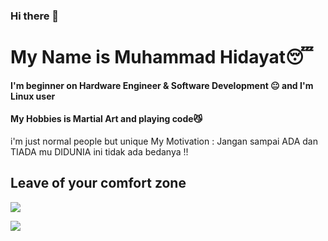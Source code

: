 ### Hi there 👋
# My Name is Muhammad Hidayat😴
#### I'm beginner on Hardware Engineer & Software Development 😐 and I'm Linux user
#### My Hobbies is Martial Art and playing code😼
 i'm just normal people but unique
 My Motivation : Jangan sampai ADA dan TIADA mu DIDUNIA ini tidak ada bedanya !!
## Leave of your comfort zone

<a href="https://github.com/hd4y2t/github-profile-views-counter">
    <img src="https://komarev.com/ghpvc/?username=antonkomarev">
</a>

[Ÿ HŸPE]: https://yhype.halp.im
[GitHub Profile Views Counter]: https://github.com/hd4y2t/github-profile-views-counter

![](https://hit.yhype.halp.im/github/profile?user_id=52199422)

